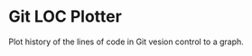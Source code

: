 Git LOC Plotter
===============
Plot history of the lines of code in Git vesion control to a graph.

